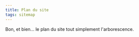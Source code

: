 ```yaml
---
title: Plan du site
tags: sitemap
---
```


Bon, et bien... le plan du site tout simplement l'arborescence.